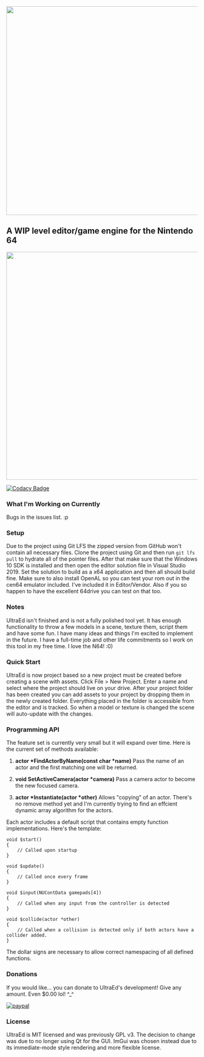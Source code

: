 <img src="https://s3.amazonaws.com/kittypizza/ultraed.png" width="550">

## A WIP level editor/game engine for the Nintendo 64

<img src="https://i.imgur.com/TSwNWNs.png" width="600">

[![Codacy Badge](https://api.codacy.com/project/badge/Grade/f246a65f5b4f480f922a5ed886eb37e8)](https://www.codacy.com/app/deadcast2/UltraEd?utm_source=github.com&amp;utm_medium=referral&amp;utm_content=deadcast2/UltraEd&amp;utm_campaign=Badge_Grade)

### What I'm Working on Currently
Bugs in the issues list. :p

### Setup

Due to the project using Git LFS the zipped version from GitHub won't contain all necessary files. Clone the project using Git and then run `git lfs pull` to hydrate all of the pointer files. After that make sure that the Windows 10 SDK is installed and then open the editor solution file in Visual Studio 2019. Set the solution to build as a x64 application and then all should build fine. Make sure to also install OpenAL so you can test your rom out in the cen64 emulator included. I've included it in Editor/Vendor. Also if you so happen to have the excellent 64drive you can test on that too.

### Notes

UltraEd isn't finished and is not a fully polished tool yet. It has enough functionality to throw a few models in a scene, texture them, script them and have some fun. I have many ideas and things I'm excited to implement in the future. I have a full-time job and other life commitments so I work on this tool in my free time. I love the N64! :0)

### Quick Start

UltraEd is now project based so a new project must be created before creating a scene with assets. Click File > New Project. Enter a name and select where the project should live on your drive. After your project folder has been created you can add assets to your project by dropping them in the newly created folder. Everything placed in the folder is accessible from the editor and is tracked. So when a model or texture is changed the scene will auto-update with the changes.

### Programming API

The feature set is currently very small but it will expand over time. Here is the current set of methods available:

1. **actor \*FindActorByName(const char \*name)**
Pass the name of an actor and the first matching one will be returned.

2. **void SetActiveCamera(actor \*camera)**
Pass a camera actor to become the new focused camera.

3. **actor \*Instantiate(actor \*other)**
Allows "copying" of an actor. There's no remove method yet and I'm currently trying to find an effcient dynamic array algorithm for the actors.

Each actor includes a default script that contains empty function implementations. Here's the template:

```
void $start()
{
    // Called upon startup
}

void $update()
{
    // Called once every frame
}

void $input(NUContData gamepads[4])
{
    // Called when any input from the controller is detected
}

void $collide(actor *other)
{
    // Called when a collision is detected only if both actors have a collider added.
}
```

The dollar signs are necessary to allow correct namespacing of all defined functions.

### Donations

If you would like... you can donate to UltraEd's development! Give any amount. Even $0.00 lol! ^_^

[![paypal](https://www.paypalobjects.com/en_US/i/btn/btn_donateCC_LG.gif)](https://www.paypal.com/cgi-bin/webscr?cmd=_s-xclick&hosted_button_id=R25G2EARP89AL)

### License

UltraEd is MIT licensed and was previously GPL v3. The decision to change was due to no longer using Qt for the GUI. ImGui was chosen instead due to its immediate-mode style rendering and more flexible license.
